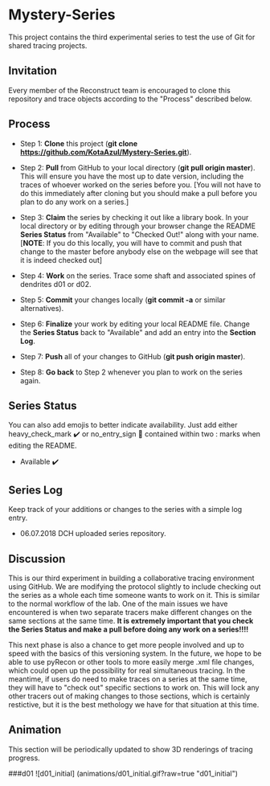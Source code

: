 # Mystery-Series
This project contains the third experimental series to test the use of Git for shared tracing projects.

## Invitation
Every member of the Reconstruct team is encouraged to clone this repository and trace objects according to the "Process" described below.

## Process

* Step 1: **Clone** this project (**git clone https://github.com/KotaAzul/Mystery-Series.git**).

* Step 2: **Pull** from GitHub to your local directory (**git pull origin master**). This will ensure you have the most up to date version, including the traces of whoever worked on the series before you. [You will not have to do this immediately after cloning but you should make a pull before you plan to do any work on a series.]

* Step 3: **Claim** the series by checking it out like a library book. In your local directory or by editing through your browser change the README **Series Status** from "Available" to "Checked Out!" along with your name. [**NOTE**: If you do this locally, you will have to commit and push that change to the master before anybody else on the webpage will see that it is indeed checked out]

* Step 4: **Work** on the series. Trace some shaft and associated spines of dendrites d01 or d02.

* Step 5: **Commit** your changes locally (**git commit -a** or similar alternatives). 

* Step 6: **Finalize** your work by editing your local README file. Change the **Series Status** back to "Available" and add an entry into the **Section Log**.

* Step 7: **Push** all of your changes to GitHub (**git push origin master**).

* Step 8: **Go back** to Step 2 whenever you plan to work on the series again.

## Series Status
You can also add emojis to better indicate availability. Just add either heavy_check_mark :heavy_check_mark: or no_entry_sign :no_entry_sign: contained within two : marks when editing the README.  

* Available :heavy_check_mark:

## Series Log
Keep track of your additions or changes to the series with a simple log entry.

* 06.07.2018 DCH uploaded series repository.


## Discussion

This is our third experiment in building a collaborative tracing environment using GitHub. We are modifying the protocol slightly to include checking out the series as a whole each time someone wants to work on it. This is similar to the normal workflow of the lab. One of the main issues we have encountered is when two separate tracers make different changes on the same sections at the same time. **It is extremely important that you check the Series Status and make a pull before doing any work on a series!!!!** 

This next phase is also a chance to get more people involved and up to speed with the basics of this versioning system. In the future, we hope to be able to use pyRecon or other tools to more easily merge .xml file changes, which could open up the possibility for real simultaneous tracing. In the meantime, if users do need to make traces on a series at the same time, they will have to "check out" specific sections to work on. This will lock any other tracers out of making changes to those sections, which is certainly restictive, but it is the best methology we have for that situation at this time. 


## Animation
This section will be periodically updated to show 3D renderings of tracing progress.

###d01
![d01_initial] (animations/d01_initial.gif?raw=true "d01_initial")